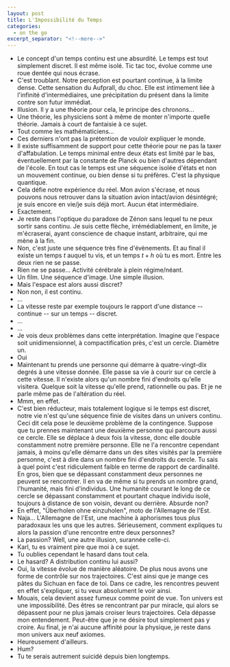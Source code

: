 ```yaml
---
layout: post
title: L'Impossibilité du Temps
categories:
  - on the go
excerpt_separator: "<!--more-->"
---
```

- Le concept d'un temps continu est une absurdité. Le temps est tout simplement discret.
Il est même isolé.
Tic tac toc, évolue comme une roue dentée qui nous <!--more-->écrase.
- C'est troublant. Notre perception est pourtant continue, à la limite dense. Cette sensation du Aufprall, du choc. Elle est intimement liée à l'infinité d'intermédiaires, une précipitation du présent dans la limite contre son futur immédiat.
- Illusion. Il y a une théorie pour cela, le principe des chronons...
- Une théorie, les physiciens sont à même de monter n'importe quelle théorie. Jamais à court de fantaisie à ce sujet.
- Tout comme les mathématiciens...
- Ces derniers n'ont pas la prétention de vouloir expliquer le monde.
- Il existe suffisamment de support pour cette théorie pour ne pas la taxer d'affabulation.
Le temps minimal entre deux états est limité par le bas, éventuellement par la constante de Planck ou bien d'autres dépendant de l'école.
En tout cas le temps est une séquence isolée d'états et non un mouvement continue, ou bien dense si tu préfères. C'est la physique quantique.
- Cela défie notre expérience du réel. Mon avion s'écrase, et nous pouvons nous retrouver dans la situation avion intact/avion désintégré; je suis encore en vie/je suis déjà mort. Aucun état intermédiaire.
- Exactement.
- Je reste dans l'optique du paradoxe de Zénon sans lequel tu ne peux sortir sans continu. Je suis cette flèche, irrémédiablement, en limite, je m'écraserai, ayant conscience de chaque instant, arbitraire, qui me mène à la fin.
- Non, c'est juste une séquence très fine d'évènements. Et au final il existe un temps $t$ auquel tu vis, et un temps $t+h$ où tu es mort. Entre les deux rien ne se passe.
- Rien ne se passe... Activité cérébrale à plein régime/néant.
- Un film. Une séquence d'image. Une simple illusion.
- Mais l'espace est alors aussi discret?
- Non non, il est continu.
- ...
- La vitesse reste par exemple toujours le rapport d'une distance -- continue -- sur un temps -- discret.
- ...
- ...
- Je vois deux problèmes dans cette interprétation. Imagine que l'espace soit unidimensionnel, à compactification près, c'est un cercle. Diamètre un.
- Oui
- Maintenant tu prends une personne qui démarre à quatre-vingt-dix degrés à une vitesse donnée. Elle passe sa vie à courir sur ce cercle à cette vitesse. Il n'existe alors qu'un nombre fini d'endroits qu'elle visitera. Quelque soit la vitesse qu'elle prend, rationnelle ou pas. Et je ne parle même pas de l'altération du réel.
- Mmm, en effet.
- C'est bien réducteur, mais totalement logique si le temps est discret, notre vie n'est qu'une séquence finie de visites dans un univers continu. Ceci dit cela pose le deuxième problème de la contingence. Suppose que tu prennes maintenant une deuxième personne qui parcours aussi ce cercle. Elle se déplace à deux fois la vitesse, donc elle double constamment notre première personne. Elle ne l'a rencontre cependant jamais, à moins qu'elle démarre dans un des sites visités par la première personne, c'est à dire dans un nombre fini d'endroits du cercle. Tu sais à quel point c'est ridiculement faible en terme de rapport de cardinalité. En gros, bien que se dépassant constamment deux personnes ne peuvent se rencontrer. Il en va de même si tu prends un nombre grand, l'humanité, mais fini d'individus. Une humanité courant le long de ce cercle se dépassant constamment et pourtant chaque individu isolé, toujours à distance de son voisin, devant ou derrière. Absurde non?
- En effet, "Überholen ohne einzuholen", moto de l'Allemagne de l'Est.
- Naja... L'Allemagne de l'Est, une machine à aphorismes tous plus paradoxaux les uns que les autres. Sérieusement, comment expliques tu alors la passion d'une rencontre entre deux personnes?
- La passion? Well, une autre illusion, surannée celle-ci.
- Karl, tu es vraiment pire que moi à ce sujet.
- Tu oublies cependant le hasard dans tout cela.
- Le hasard? A distribution continu lui aussi?
- Oui, la vitesse évolue de manière aléatoire. De plus nous avons une forme de contrôle sur nos trajectoires. C'est ainsi que je mange ces pâtes du Sichuan en face de toi. Dans ce cadre, les rencontres peuvent en effet s'expliquer, si tu veux absolument le voir ainsi.
- Mouais, cela devient assez fumeux comme point de vue. Ton univers est une impossibilité. Des êtres se rencontrant par pur miracle, qui alors se dépassent pour ne plus jamais croiser leurs trajectoires. Cela dépasse mon entendement. Peut-être que je ne désire tout simplement pas y croire. Au final, je n'ai aucune affinité pour la physique, je reste dans mon univers aux neuf axiomes.
- Heureusement d'ailleurs.
- Hum?
- Tu te serais autrement suicidé depuis bien longtemps.
